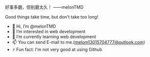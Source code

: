好事多磨，但别磨太久！ ——melonTMD

Good things take time, but don't take too long!

- 👋 Hi, I’m @melonTMD
- 👀 I’m interested in web development
- 🌱 I’m currently learning web development
- 📫 You can send E-mail to me.(melom13015704777@outlook.com)
- ⚡ Fun fact: I'm not very good at using Github
